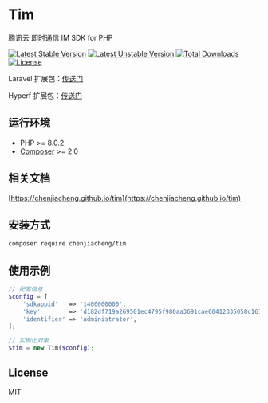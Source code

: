 # Tim

腾讯云 即时通信 IM SDK for PHP

[![Latest Stable Version](https://poser.pugx.org/chenjiacheng/tim/v/stable.svg)](https://packagist.org/packages/chenjiacheng/tim)
[![Latest Unstable Version](https://poser.pugx.org/chenjiacheng/tim/v/unstable.svg)](https://packagist.org/packages/chenjiacheng/tim)
[![Total Downloads](https://poser.pugx.org/chenjiacheng/tim/downloads)](https://packagist.org/packages/chenjiacheng/tim)
[![License](https://poser.pugx.org/chenjiacheng/tim/license)](https://packagist.org/packages/chenjiacheng/tim)

Laravel 扩展包：[传送门](https://github.com/chenjiacheng/laravel-tim)

Hyperf 扩展包：[传送门](https://github.com/chenjiacheng/hyperf-tim)

## 运行环境

- PHP >= 8.0.2
- [Composer](https://getcomposer.org/) >= 2.0

## 相关文档

[https://chenjiacheng.github.io/tim](https://chenjiacheng.github.io/tim)

## 安装方式

```bash
composer require chenjiacheng/tim
```

## 使用示例

```php
// 配置信息
$config = [
    'sdkappid'   => '1400000000',
    'key'        => 'd182df719a269501ec4795f980aa3691cae60412335058c161c3467d3cb0f565',
    'identifier' => 'administrator',
];

// 实例化对象
$tim = new Tim($config);
```

## License

MIT